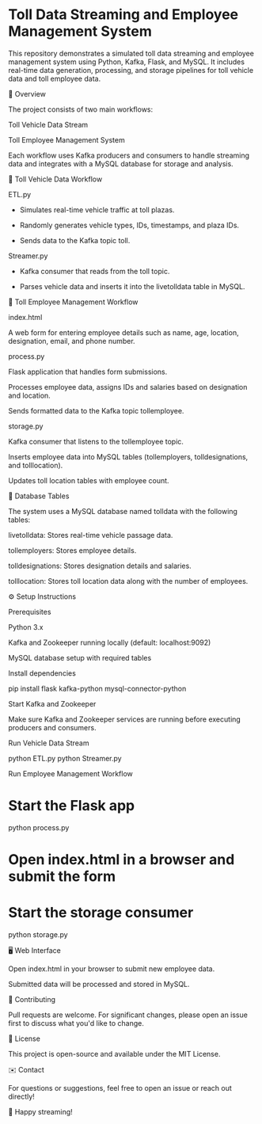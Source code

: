 # Toll Data Streaming and Employee Management System

This repository demonstrates a simulated toll data streaming and employee management system using Python, Kafka, Flask, and MySQL. It includes real-time data generation, processing, and storage pipelines for toll vehicle data and toll employee data.

📄 Overview

The project consists of two main workflows:

Toll Vehicle Data Stream

Toll Employee Management System

Each workflow uses Kafka producers and consumers to handle streaming data and integrates with a MySQL database for storage and analysis.

🚧 Toll Vehicle Data Workflow

ETL.py

- Simulates real-time vehicle traffic at toll plazas.

- Randomly generates vehicle types, IDs, timestamps, and plaza IDs.

- Sends data to the Kafka topic toll.

Streamer.py

- Kafka consumer that reads from the toll topic.

- Parses vehicle data and inserts it into the livetolldata table in MySQL.

👷 Toll Employee Management Workflow

index.html

A web form for entering employee details such as name, age, location, designation, email, and phone number.

process.py

Flask application that handles form submissions.

Processes employee data, assigns IDs and salaries based on designation and location.

Sends formatted data to the Kafka topic tollemployee.

storage.py

Kafka consumer that listens to the tollemployee topic.

Inserts employee data into MySQL tables (tollemployers, tolldesignations, and tolllocation).

Updates toll location tables with employee count.

💾 Database Tables

The system uses a MySQL database named tolldata with the following tables:

livetolldata: Stores real-time vehicle passage data.

tollemployers: Stores employee details.

tolldesignations: Stores designation details and salaries.

tolllocation: Stores toll location data along with the number of employees.

⚙️ Setup Instructions

Prerequisites

Python 3.x

Kafka and Zookeeper running locally (default: localhost:9092)

MySQL database setup with required tables

Install dependencies

pip install flask kafka-python mysql-connector-python

Start Kafka and Zookeeper

Make sure Kafka and Zookeeper services are running before executing producers and consumers.

Run Vehicle Data Stream

python ETL.py
python Streamer.py

Run Employee Management Workflow

# Start the Flask app
python process.py

# Open index.html in a browser and submit the form

# Start the storage consumer
python storage.py

🖥️ Web Interface

Open index.html in your browser to submit new employee data.

Submitted data will be processed and stored in MySQL.

💬 Contributing

Pull requests are welcome. For significant changes, please open an issue first to discuss what you'd like to change.

📄 License

This project is open-source and available under the MIT License.

✉️ Contact

For questions or suggestions, feel free to open an issue or reach out directly!

🚦 Happy streaming!
